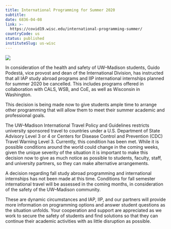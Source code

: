 ```yaml
---
title: International Programming for Summer 2020
subtitle: 
date: 6836-04-08
link: >-
  https://covid19.wisc.edu/international-programming-summer/
countryCode: us
status: published
instituteSlug: us-wisc
---
```

![](https://covid19.wisc.edu/content/themes/covid19-theme/dist/images/EOC-covid-update-03.png)

In consideration of the health and safety of UW–Madison students, Guido Podestá, vice provost and dean of the International Division, has instructed that all IAP study abroad programs and IIP international internships planned for summer 2020 be cancelled. This includes programs offered in collaboration with CALS, WSB, and CoE, as well as Wisconsin in Washington.

This decision is being made now to give students ample time to arrange other programming that will allow them to meet their summer academic and professional goals.

The UW–Madison International Travel Policy and Guidelines restricts university sponsored travel to countries under a U.S. Department of State Advisory Level 3 or 4 or Centers for Disease Control and Prevention (CDC) Travel Warning Level 3. Currently, this condition has been met. While it is possible conditions around the world could change in the coming weeks, given the unique severity of the situation it is important to make this decision now to give as much notice as possible to students, faculty, staff, and university partners, so they can make alternative arrangements.

A decision regarding fall study abroad programming and international internships has not been made at this time. Conditions for fall semester international travel will be assessed in the coming months, in consideration of the safety of the UW–Madison community.

These are dynamic circumstances and IAP, IIP, and our partners will provide more information on programming options and answer student questions as the situation unfolds. Your cooperation and support are appreciated as we work to secure the safety of students and find solutions so that they can continue their academic activities with as little disruption as possible.
